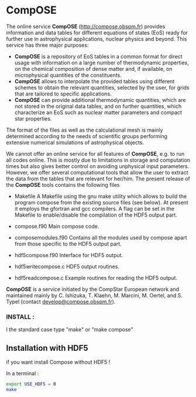 # **CompOSE**

The online service **CompOSE** (http://compose.obspm.fr) provides information and
data tables for different equations of states (EoS) ready for further use
in astrophysical applications, nuclear physics and beyond. This service has
three major purposes:

- **CompOSE** is a repository of EoS tables in a common format for direct usage
  with information on a large number of thermodynamic properties, on the
  chemical composition of dense matter and, if available, on microphysical
  quantities of the constituents.
- **CompOSE** allows to interpolate the
  provided tables using different schemes to obtain the relevant quantities,
  selected by the user, for grids that are tailored to specific applications.
- **CompOSE** can provide additional thermodynamic quantities, which
  are not stored in the original data tables, and on further quantities, which
  characterize an EoS such as nuclear matter parameters and compact star
  properties.

The format of the files as well as the calculational mesh is mainly determined
according to the needs of scientific groups performing extensive numerical
simulations of astrophysical objects.

We cannot offer an online service for all features of **CompOSE**, e.g. to run
all codes online.  This is mostly due to limitations in storage and
computation times but also gives better control on avoiding unphysical input
parameters. However, we offer several computational tools that allow the user
to extract the data from the tables that are relevant for her/him. The
present release of the **CompOSE** tools contains the following files

- Makefile
  A Makefile using the gnu make utility which allows to build the program
  compose from the existing source files (see below). At present it employs
  the gfortran and gcc compilers. A flag can be set in the Makefile to
  enable/disable the compilation of the HDF5 output part.

* compose.f90
  Main compose code.

* composemodules.f90
  Contains all the modules used by compose apart from those specific to the
  HDF5 output part.

* hdf5compose.f90
  Interface for HDF5 output.

* hdf5writecompose.c
  HDF5 output routines.

* hdf5readcompose.c
  Example routines for reading the HDF5 output.

**CompOSE** is a service initiated by the CompStar European network and maintained
mainly by C. Ishizuka, T. Klaehn, M. Marcini, M. Oertel, and S. Typel (contact develop@compose.obspm.fr).


### INSTALL :

I the standard case type "make" or "make compose"

## Installation with HDF5
if you want install Compose without HDF5 !

In a terminal :
```bash
export USE_HDF5 = 0
make
```

